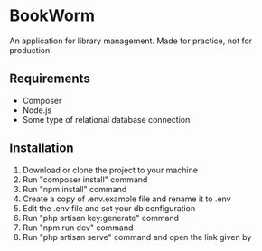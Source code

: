# BookWorm
An application for library management. Made for practice, not for production!

## Requirements
- Composer
- Node.js
- Some type of relational database connection

## Installation
1. Download or clone the project to your machine
2. Run "composer install" command
3. Run "npm install" command
4. Create a copy of .env.example file and rename it to .env
5. Edit the .env file and set your db configuration
6. Run "php artisan key:generate" command
7. Run "npm run dev" command
8. Run "php artisan serve" command and open the link given by